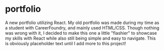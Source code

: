 # portfolio

A new portfolio utilizing React. My old portfolio was made during my time as a student with CareerFoundry, and mainly used HTML/CSS. Though nothing was wrong with it, I decided to make this one a little "flashier" to showcase my skills with React while also still being simple and easy to navigate. This is obviously placeholder text until I add more to this project!
